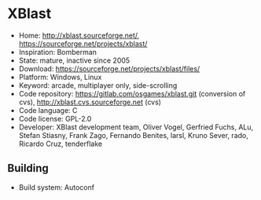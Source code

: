 # XBlast

- Home: http://xblast.sourceforge.net/, https://sourceforge.net/projects/xblast/
- Inspiration: Bomberman
- State: mature, inactive since 2005
- Download: https://sourceforge.net/projects/xblast/files/
- Platform: Windows, Linux
- Keyword: arcade, multiplayer only, side-scrolling
- Code repository: https://gitlab.com/osgames/xblast.git (conversion of cvs), http://xblast.cvs.sourceforge.net (cvs)
- Code language: C
- Code license: GPL-2.0
- Developer: XBlast development team, Oliver Vogel, Gerfried Fuchs, ALu, Stefan Stiasny, Frank Zago, Fernando Benites, larsl, Kruno Sever, rado, Ricardo Cruz, tenderflake

## Building

- Build system: Autoconf
